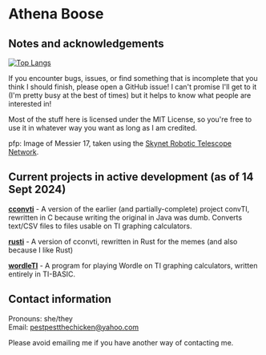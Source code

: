 # Athena Boose
## Notes and acknowledgements

[![Top Langs](https://github-readme-stats-git-masterrstaa-rickstaa.vercel.app/api/top-langs/?username=chickenspaceprogram?exclude_repo=wsu-game-jam-2024)](https://github.com/anuraghazra/github-readme-stats)

If you encounter bugs, issues, or find something that is incomplete that you think I should finish, please open a GitHub issue! I can't promise I'll get to it (I'm pretty busy at the best of times) but it helps to know what people are interested in!

Most of the stuff here is licensed under the MIT License, so you're free to use it in whatever way you want as long as I am credited.

pfp: Image of Messier 17, taken using the [Skynet Robotic Telescope Network](https://skynet.unc.edu/).

## Current projects in active development (as of 14 Sept 2024)

[**cconvti**](https://github.com/chickenspaceprogram/cconvti) - A version of the earlier (and partially-complete) project convTI, rewritten in C because writing the original in Java was dumb. Converts text/CSV files to files usable on TI graphing calculators.

[**rusti**](https://github.com/chickenspaceprogram/rusti) - A version of cconvti, rewritten in Rust for the memes (and also because I like Rust)

[**wordleTI**](https://github.com/chickenspaceprogram/wordleTI) - A program for playing Wordle on TI graphing calculators, written entirely in TI-BASIC.

## Contact information

Pronouns: she/they\
Email: <pestpestthechicken@yahoo.com>

Please avoid emailing me if you have another way of contacting me.

